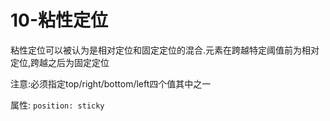 # 10-粘性定位

粘性定位可以被认为是相对定位和固定定位的混合.元素在跨越特定阈值前为相对定位,跨越之后为固定定位

注意:必须指定top/right/bottom/left四个值其中之一

属性: `position: sticky`